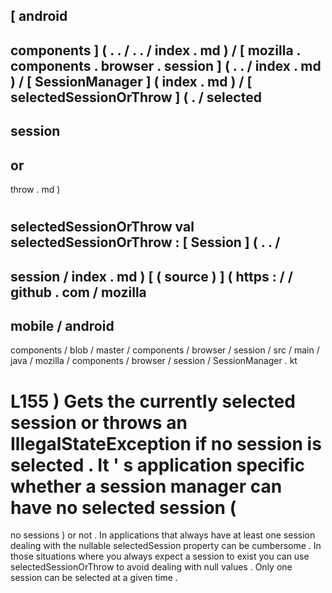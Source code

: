[
android
-
components
]
(
.
.
/
.
.
/
index
.
md
)
/
[
mozilla
.
components
.
browser
.
session
]
(
.
.
/
index
.
md
)
/
[
SessionManager
]
(
index
.
md
)
/
[
selectedSessionOrThrow
]
(
.
/
selected
-
session
-
or
-
throw
.
md
)
#
selectedSessionOrThrow
val
selectedSessionOrThrow
:
[
Session
]
(
.
.
/
-
session
/
index
.
md
)
[
(
source
)
]
(
https
:
/
/
github
.
com
/
mozilla
-
mobile
/
android
-
components
/
blob
/
master
/
components
/
browser
/
session
/
src
/
main
/
java
/
mozilla
/
components
/
browser
/
session
/
SessionManager
.
kt
#
L155
)
Gets
the
currently
selected
session
or
throws
an
IllegalStateException
if
no
session
is
selected
.
It
'
s
application
specific
whether
a
session
manager
can
have
no
selected
session
(
=
no
sessions
)
or
not
.
In
applications
that
always
have
at
least
one
session
dealing
with
the
nullable
selectedSession
property
can
be
cumbersome
.
In
those
situations
where
you
always
expect
a
session
to
exist
you
can
use
selectedSessionOrThrow
to
avoid
dealing
with
null
values
.
Only
one
session
can
be
selected
at
a
given
time
.
